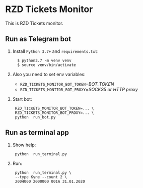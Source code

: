 # RZD Tickets Monitor

This is RZD Tickets monitor.

## Run as Telegram bot

1. Install `Python 3.7+` and `requirements.txt`: 

         $ python3.7 -m venv venv
         $ source venv/bin/activate

1. Also you need to set env variables:
    *   `RZD_TICKETS_MONITOR_BOT_TOKEN`=*BOT_TOKEN*
    *   `RZD_TICKETS_MONITOR_BOT_PROXY`=*SOCKS5 or HTTP proxy*

1. Start bot:

        RZD_TICKETS_MONITOR_BOT_TOKEN=... \
        RZD_TICKETS_MONITOR_BOT_PROXY=... \
        python  run_bot.py

## Run as terminal app
1. Show help:

        python  run_terminal.py
         
1. Run:

        python  run_terminal.py \
        --type Купе --count 2 \
        2004000 2000000 001А 31.01.2020



